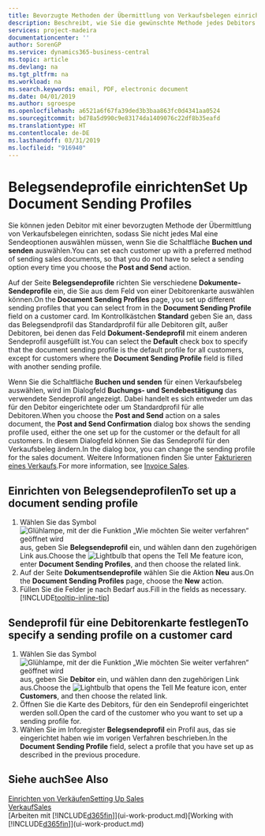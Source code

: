 ```yaml
---
title: Bevorzugte Methoden der Übermittlung von Verkaufsbelegen einrichten | Microsoft Docs
description: Beschreibt, wie Sie die gewünschte Methode jedes Debitors der Übermittlung von Verkaufsbelegen eingerichtet, z Buchen, PDF-Dateien, elektronischer Beleg, usw.
services: project-madeira
documentationcenter: ''
author: SorenGP
ms.service: dynamics365-business-central
ms.topic: article
ms.devlang: na
ms.tgt_pltfrm: na
ms.workload: na
ms.search.keywords: email, PDF, electronic document
ms.date: 04/01/2019
ms.author: sgroespe
ms.openlocfilehash: a6521a6f67fa39ded3b3baa863fc0d4341aa0524
ms.sourcegitcommit: bd78a5d990c9e83174da1409076c22df8b35eafd
ms.translationtype: HT
ms.contentlocale: de-DE
ms.lasthandoff: 03/31/2019
ms.locfileid: "916940"
---
```

# <a name="set-up-document-sending-profiles"></a><span data-ttu-id="cebea-103">Belegsendeprofile einrichten</span><span class="sxs-lookup"><span data-stu-id="cebea-103">Set Up Document Sending Profiles</span></span>
<span data-ttu-id="cebea-104">Sie können jeden Debitor mit einer bevorzugten Methode der Übermittlung von Verkaufsbelegen einrichten, sodass Sie nicht jedes Mal eine Sendeoptionen auswählen müssen, wenn Sie die Schaltfläche **Buchen und senden** auswählen.</span><span class="sxs-lookup"><span data-stu-id="cebea-104">You can set each customer up with a preferred method of sending sales documents, so that you do not have to select a sending option every time you choose the **Post and Send** action.</span></span>

<span data-ttu-id="cebea-105">Auf der Seite **Belegsendeprofile** richten Sie verschiedene **Dokumente-Sendeprofile** ein, die Sie aus dem Feld von einer Debitorenkarte auswählen können.</span><span class="sxs-lookup"><span data-stu-id="cebea-105">On the **Document Sending Profiles** page, you set up different sending profiles that you can select from in the **Document Sending Profile** field on a customer card.</span></span> <span data-ttu-id="cebea-106">Im Kontrollkästchen **Standard** geben Sie an, dass das Belegsendprofil das Standardprofil für alle Debitoren gilt, außer Debitoren, bei denen das Feld **Dokument-Sendeprofil** mit einem anderen Sendeprofil ausgefüllt ist.</span><span class="sxs-lookup"><span data-stu-id="cebea-106">You can select the **Default** check box to specify that the document sending profile is the default profile for all customers, except for customers where the **Document Sending Profile** field is filled with another sending profile.</span></span>

<span data-ttu-id="cebea-107">Wenn Sie die Schaltfläche **Buchen und senden** für einen Verkaufsbeleg auswählen, wird im Dialogfeld **Buchungs- und Sendebestätigung** das verwendete Sendeprofil angezeigt. Dabei handelt es sich entweder um das für den Debitor eingerichtete oder um Standardprofil für alle Debitoren.</span><span class="sxs-lookup"><span data-stu-id="cebea-107">When you choose the **Post and Send** action on a sales document, the **Post and Send Confirmation** dialog box shows the sending profile used, either the one set up for the customer or the default for all customers.</span></span> <span data-ttu-id="cebea-108">In diesem Dialogfeld können Sie das Sendeprofil für den Verkaufsbeleg ändern.</span><span class="sxs-lookup"><span data-stu-id="cebea-108">In the dialog box, you can change the sending profile for the sales document.</span></span> <span data-ttu-id="cebea-109">Weitere Informationen finden Sie unter [Fakturieren eines Verkaufs](sales-how-invoice-sales.md).</span><span class="sxs-lookup"><span data-stu-id="cebea-109">For more information, see [Invoice Sales](sales-how-invoice-sales.md).</span></span>

## <a name="to-set-up-a-document-sending-profile"></a><span data-ttu-id="cebea-110">Einrichten von Belegsendeprofilen</span><span class="sxs-lookup"><span data-stu-id="cebea-110">To set up a document sending profile</span></span>
1. <span data-ttu-id="cebea-111">Wählen Sie das Symbol ![Glühlampe, mit der die Funktion „Wie möchten Sie weiter verfahren“ geöffnet wird](media/ui-search/search_small.png "Wie möchten Sie weiter verfahren?") aus, geben Sie **Belegsendeprofil** ein, und wählen dann den zugehörigen Link aus.</span><span class="sxs-lookup"><span data-stu-id="cebea-111">Choose the ![Lightbulb that opens the Tell Me feature](media/ui-search/search_small.png "Tell me what you want to do") icon, enter **Document Sending Profiles**, and then choose the related link.</span></span>
2. <span data-ttu-id="cebea-112">Auf der Seite **Dokumentsendeprofile** wählen Sie die Aktion **Neu** aus.</span><span class="sxs-lookup"><span data-stu-id="cebea-112">On the **Document Sending Profiles** page, choose the **New** action.</span></span>
3. <span data-ttu-id="cebea-113">Füllen Sie die Felder je nach Bedarf aus.</span><span class="sxs-lookup"><span data-stu-id="cebea-113">Fill in the fields as necessary.</span></span> [!INCLUDE[tooltip-inline-tip](includes/tooltip-inline-tip_md.md)]

## <a name="to-specify-a-sending-profile-on-a-customer-card"></a><span data-ttu-id="cebea-114">Sendeprofil für eine Debitorenkarte festlegen</span><span class="sxs-lookup"><span data-stu-id="cebea-114">To specify a sending profile on a customer card</span></span>
1. <span data-ttu-id="cebea-115">Wählen Sie das Symbol ![Glühlampe, mit der die Funktion „Wie möchten Sie weiter verfahren“ geöffnet wird](media/ui-search/search_small.png "Wie möchten Sie weiter verfahren?") aus, geben Sie **Debitor** ein, und wählen dann den zugehörigen Link aus.</span><span class="sxs-lookup"><span data-stu-id="cebea-115">Choose the ![Lightbulb that opens the Tell Me feature](media/ui-search/search_small.png "Tell me what you want to do") icon, enter **Customers**, and then choose the related link.</span></span>
2. <span data-ttu-id="cebea-116">Öffnen Sie die Karte des Debitors, für den ein Sendeprofil eingerichtet werden soll.</span><span class="sxs-lookup"><span data-stu-id="cebea-116">Open the card of the customer who you want to set up a sending profile for.</span></span>
3. <span data-ttu-id="cebea-117">Wählen Sie im Inforegister **Belegsendeprofil** ein Profil aus, das sie eingerichtet haben wie im vorigen Verfahren beschrieben.</span><span class="sxs-lookup"><span data-stu-id="cebea-117">In the **Document Sending Profile** field, select a profile that you have set up as described in the previous procedure.</span></span>

## <a name="see-also"></a><span data-ttu-id="cebea-118">Siehe auch</span><span class="sxs-lookup"><span data-stu-id="cebea-118">See Also</span></span>
[<span data-ttu-id="cebea-119">Einrichten von Verkäufen</span><span class="sxs-lookup"><span data-stu-id="cebea-119">Setting Up Sales</span></span>](sales-setup-sales.md)  
[<span data-ttu-id="cebea-120">Verkauf</span><span class="sxs-lookup"><span data-stu-id="cebea-120">Sales</span></span>](sales-manage-sales.md)  
<span data-ttu-id="cebea-121">[Arbeiten mit [!INCLUDE[d365fin](includes/d365fin_md.md)]](ui-work-product.md)</span><span class="sxs-lookup"><span data-stu-id="cebea-121">[Working with [!INCLUDE[d365fin](includes/d365fin_md.md)]](ui-work-product.md)</span></span>
